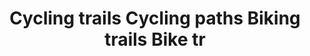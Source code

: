 ---
title: Cycling trails Cycling paths Biking trails Bike tr
longTitle: 'Cycling trails, Cycling paths, Biking trails, Bike trails, Bike paths, Bike lanes, Bicycle trails, Bicycle lanes'
tags:
- gccommon
use:
- "[[Bicycle paths]]"
---